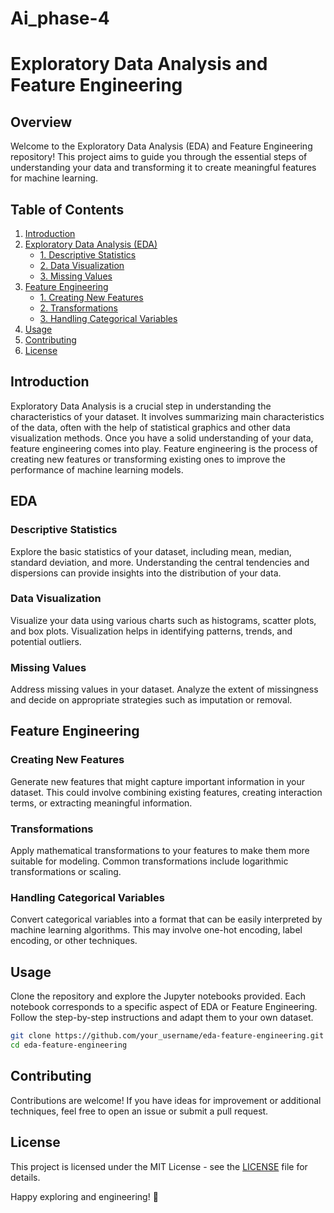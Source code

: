 # Ai_phase-4
# Exploratory Data Analysis and Feature Engineering

## Overview

Welcome to the Exploratory Data Analysis (EDA) and Feature Engineering repository! This project aims to guide you through the essential steps of understanding your data and transforming it to create meaningful features for machine learning.

## Table of Contents

1. [Introduction](#introduction)
2. [Exploratory Data Analysis (EDA)](#eda)
   - [1. Descriptive Statistics](#descriptive-statistics)
   - [2. Data Visualization](#data-visualization)
   - [3. Missing Values](#missing-values)
3. [Feature Engineering](#feature-engineering)
   - [1. Creating New Features](#creating-new-features)
   - [2. Transformations](#transformations)
   - [3. Handling Categorical Variables](#handling-categorical-variables)
4. [Usage](#usage)
5. [Contributing](#contributing)
6. [License](#license)

## Introduction

Exploratory Data Analysis is a crucial step in understanding the characteristics of your dataset. It involves summarizing main characteristics of the data, often with the help of statistical graphics and other data visualization methods. Once you have a solid understanding of your data, feature engineering comes into play. Feature engineering is the process of creating new features or transforming existing ones to improve the performance of machine learning models.

## EDA

### Descriptive Statistics

Explore the basic statistics of your dataset, including mean, median, standard deviation, and more. Understanding the central tendencies and dispersions can provide insights into the distribution of your data.

### Data Visualization

Visualize your data using various charts such as histograms, scatter plots, and box plots. Visualization helps in identifying patterns, trends, and potential outliers.

### Missing Values

Address missing values in your dataset. Analyze the extent of missingness and decide on appropriate strategies such as imputation or removal.

## Feature Engineering

### Creating New Features

Generate new features that might capture important information in your dataset. This could involve combining existing features, creating interaction terms, or extracting meaningful information.

### Transformations

Apply mathematical transformations to your features to make them more suitable for modeling. Common transformations include logarithmic transformations or scaling.

### Handling Categorical Variables

Convert categorical variables into a format that can be easily interpreted by machine learning algorithms. This may involve one-hot encoding, label encoding, or other techniques.

## Usage

Clone the repository and explore the Jupyter notebooks provided. Each notebook corresponds to a specific aspect of EDA or Feature Engineering. Follow the step-by-step instructions and adapt them to your own dataset.

```bash
git clone https://github.com/your_username/eda-feature-engineering.git
cd eda-feature-engineering
```

## Contributing

Contributions are welcome! If you have ideas for improvement or additional techniques, feel free to open an issue or submit a pull request.

## License

This project is licensed under the MIT License - see the [LICENSE](LICENSE) file for details.

Happy exploring and engineering! 🚀
